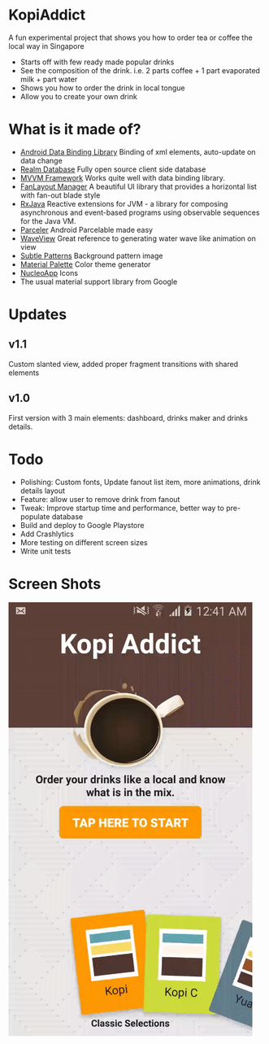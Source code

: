# KopiAddict
A fun experimental project that shows you how to order tea or coffee the local way in Singapore
* Starts off with few ready made popular drinks
* See the composition of the drink. i.e. 2 parts coffee + 1 part evaporated milk + part water
* Shows you how to order the drink in local tongue
* Allow you to create your own drink

# What is it made of?
* [Android Data Binding Library](https://developer.android.com/topic/libraries/data-binding/index.html) Binding of xml elements, auto-update on data change
* [Realm Database](https://realm.io) Fully open source client side database
* [MVVM Framework](https://en.wikipedia.org/wiki/Model–view–viewmodel) Works quite well with data binding library.
* [FanLayout Manager](https://github.com/Cleveroad/FanLayoutManager) A beautiful UI library that provides a horizontal list with fan-out blade style
* [RxJava](https://github.com/ReactiveX/RxJava) Reactive extensions for JVM - a library for composing asynchronous and event-based programs using observable sequences for the Java VM.
* [Parceler](https://github.com/johncarl81/parceler) Android Parcelable made easy
* [WaveView](https://github.com/gelitenight/WaveView) Great reference to generating water wave like animation on view
* [Subtle Patterns](http://subtlepatterns.com) Background pattern image
* [Material Palette](https://www.materialpalette.com) Color theme generator
* [NucleoApp](https://nucleoapp.com) Icons
* The usual material support library from Google

# Updates
## v1.1
Custom slanted view, added proper fragment transitions with shared elements
## v1.0
First version with 3 main elements: dashboard, drinks maker and drinks details.

# Todo
* Polishing: Custom fonts, Update fanout list item, more animations, drink details layout
* Feature: allow user to remove drink from fanout
* Tweak: Improve startup time and performance, better way to pre-populate database
* Build and deploy to Google Playstore
* Add Crashlytics
* More testing on different screen sizes
* Write unit tests

# Screen Shots
![Screenshot](demo.gif)


